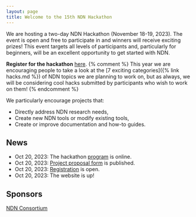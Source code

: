 ```yaml
---
layout: page
title: Welcome to the 15th NDN Hackathon
---
```


We are hosting a two-day NDN Hackathon (November 18-19, 2023). The event is open and free to participate in
and winners will receive exciting prizes! This event targets all levels of participants and,
particularly for beginners, will be an excellent opportunity to get started with NDN.


**Register for the hackathon** [here](https://www.eventbrite.com/e/736029894227?aff=oddtdtcreator).
{% comment %}
This year we are encouraging people to take a look at the [7 exciting categories]({% link hacks.md %})
of NDN topics we are planning to work on, but as always, we will be considering cool hacks submitted by
participants who wish to work on them!
{% endcomment %}

We particularly encourage projects that:

- Directly address NDN research needs,
- Create new NDN tools or modify existing tools,
- Create or improve documentation and how-to guides.

## News

- Oct 20, 2023: The hackathon [program](https://15th-ndn-hackathon.named-data.net/program.html) is online.
- Oct 20, 2023: [Project proposal form](https://forms.gle/Eh6gw8fPaiV8ACXT8) is published.
- Oct 20, 2023: [Registration](https://www.eventbrite.com/e/736029894227?aff=oddtdtcreator) is open.
- Oct 20, 2023: The website is up!

## Sponsors

[NDN Consortium](https://named-data.net/consortium/)
